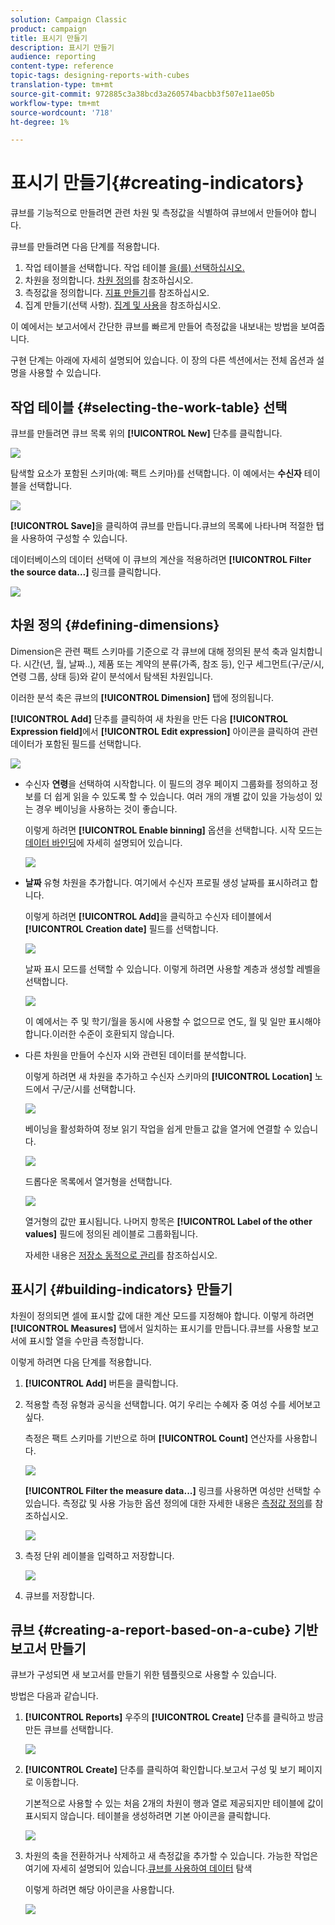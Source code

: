 ```yaml
---
solution: Campaign Classic
product: campaign
title: 표시기 만들기
description: 표시기 만들기
audience: reporting
content-type: reference
topic-tags: designing-reports-with-cubes
translation-type: tm+mt
source-git-commit: 972885c3a38bcd3a260574bacbb3f507e11ae05b
workflow-type: tm+mt
source-wordcount: '718'
ht-degree: 1%

---
```



# 표시기 만들기{#creating-indicators}

큐브를 기능적으로 만들려면 관련 차원 및 측정값을 식별하여 큐브에서 만들어야 합니다.

큐브를 만들려면 다음 단계를 적용합니다.

1. 작업 테이블을 선택합니다. 작업 테이블 [을(를) 선택하십시오.](#selecting-the-work-table)
1. 차원을 정의합니다. [차원 정의](#defining-dimensions)를 참조하십시오.
1. 측정값을 정의합니다. [지표 만들기](#building-indicators)를 참조하십시오.
1. 집계 만들기(선택 사항). [집계 및 사용](../../reporting/using/concepts-and-methodology.md#calculating-and-using-aggregates)을 참조하십시오.

이 예에서는 보고서에서 간단한 큐브를 빠르게 만들어 측정값을 내보내는 방법을 보여줍니다.

구현 단계는 아래에 자세히 설명되어 있습니다. 이 장의 다른 섹션에서는 전체 옵션과 설명을 사용할 수 있습니다.

## 작업 테이블 {#selecting-the-work-table} 선택

큐브를 만들려면 큐브 목록 위의 **[!UICONTROL New]** 단추를 클릭합니다.

![](assets/s_advuser_cube_create.png)

탐색할 요소가 포함된 스키마(예: 팩트 스키마)를 선택합니다. 이 예에서는 **수신자** 테이블을 선택합니다.

![](assets/s_advuser_cube_wz_02.png)

**[!UICONTROL Save]**&#x200B;을 클릭하여 큐브를 만듭니다.큐브의 목록에 나타나며 적절한 탭을 사용하여 구성할 수 있습니다.

데이터베이스의 데이터 선택에 이 큐브의 계산을 적용하려면 **[!UICONTROL Filter the source data...]** 링크를 클릭합니다.

![](assets/s_advuser_cube_wz_03.png)

## 차원 정의 {#defining-dimensions}

Dimension은 관련 팩트 스키마를 기준으로 각 큐브에 대해 정의된 분석 축과 일치합니다. 시간(년, 월, 날짜..), 제품 또는 계약의 분류(가족, 참조 등), 인구 세그먼트(구/군/시, 연령 그룹, 상태 등)와 같이 분석에서 탐색된 차원입니다.

이러한 분석 축은 큐브의 **[!UICONTROL Dimension]** 탭에 정의됩니다.

**[!UICONTROL Add]** 단추를 클릭하여 새 차원을 만든 다음 **[!UICONTROL Expression field]**&#x200B;에서 **[!UICONTROL Edit expression]** 아이콘을 클릭하여 관련 데이터가 포함된 필드를 선택합니다.

![](assets/s_advuser_cube_wz_04.png)

* 수신자 **연령**&#x200B;을 선택하여 시작합니다. 이 필드의 경우 페이지 그룹화를 정의하고 정보를 더 쉽게 읽을 수 있도록 할 수 있습니다. 여러 개의 개별 값이 있을 가능성이 있는 경우 베이닝을 사용하는 것이 좋습니다.

   이렇게 하려면 **[!UICONTROL Enable binning]** 옵션을 선택합니다. 시작 모드는 [데이터 바인딩](../../reporting/using/concepts-and-methodology.md#data-binning)에 자세히 설명되어 있습니다.

   ![](assets/s_advuser_cube_wz_05.png)

* **날짜** 유형 차원을 추가합니다. 여기에서 수신자 프로필 생성 날짜를 표시하려고 합니다.

   이렇게 하려면 **[!UICONTROL Add]**&#x200B;을 클릭하고 수신자 테이블에서 **[!UICONTROL Creation date]** 필드를 선택합니다.

   ![](assets/s_advuser_cube_wz_06.png)

   날짜 표시 모드를 선택할 수 있습니다. 이렇게 하려면 사용할 계층과 생성할 레벨을 선택합니다.

   ![](assets/s_advuser_cube_wz_07.png)

   이 예에서는 주 및 학기/월을 동시에 사용할 수 없으므로 연도, 월 및 일만 표시해야 합니다.이러한 수준이 호환되지 않습니다.

* 다른 차원을 만들어 수신자 시와 관련된 데이터를 분석합니다.

   이렇게 하려면 새 차원을 추가하고 수신자 스키마의 **[!UICONTROL Location]** 노드에서 구/군/시를 선택합니다.

   ![](assets/s_advuser_cube_wz_08.png)

   베이닝을 활성화하여 정보 읽기 작업을 쉽게 만들고 값을 열거에 연결할 수 있습니다.

   ![](assets/s_advuser_cube_wz_09.png)

   드롭다운 목록에서 열거형을 선택합니다.

   ![](assets/s_advuser_cube_wz_10.png)

   열거형의 값만 표시됩니다. 나머지 항목은 **[!UICONTROL Label of the other values]** 필드에 정의된 레이블로 그룹화됩니다.

   자세한 내용은 [저장소 동적으로 관리](../../reporting/using/concepts-and-methodology.md#dynamically-managing-bins)를 참조하십시오.

## 표시기 {#building-indicators} 만들기

차원이 정의되면 셀에 표시할 값에 대한 계산 모드를 지정해야 합니다. 이렇게 하려면 **[!UICONTROL Measures]** 탭에서 일치하는 표시기를 만듭니다.큐브를 사용할 보고서에 표시할 열을 수만큼 측정합니다.

이렇게 하려면 다음 단계를 적용합니다.

1. **[!UICONTROL Add]** 버튼을 클릭합니다.
1. 적용할 측정 유형과 공식을 선택합니다. 여기 우리는 수혜자 중 여성 수를 세어보고 싶다.

   측정은 팩트 스키마를 기반으로 하며 **[!UICONTROL Count]** 연산자를 사용합니다.

   ![](assets/s_advuser_cube_wz_11.png)

   **[!UICONTROL Filter the measure data...]** 링크를 사용하면 여성만 선택할 수 있습니다. 측정값 및 사용 가능한 옵션 정의에 대한 자세한 내용은 [측정값 정의](../../reporting/using/concepts-and-methodology.md#defining-measures)를 참조하십시오.

   ![](assets/s_advuser_cube_wz_12.png)

1. 측정 단위 레이블을 입력하고 저장합니다.

   ![](assets/s_advuser_cube_wz_13.png)

1. 큐브를 저장합니다.

## 큐브 {#creating-a-report-based-on-a-cube} 기반 보고서 만들기

큐브가 구성되면 새 보고서를 만들기 위한 템플릿으로 사용할 수 있습니다.

방법은 다음과 같습니다.

1. **[!UICONTROL Reports]** 우주의 **[!UICONTROL Create]** 단추를 클릭하고 방금 만든 큐브를 선택합니다.

   ![](assets/s_advuser_cube_wz_14.png)

1. **[!UICONTROL Create]** 단추를 클릭하여 확인합니다.보고서 구성 및 보기 페이지로 이동합니다.

   기본적으로 사용할 수 있는 처음 2개의 차원이 행과 열로 제공되지만 테이블에 값이 표시되지 않습니다. 테이블을 생성하려면 기본 아이콘을 클릭합니다.

   ![](assets/s_advuser_cube_wz_15.png)

1. 차원의 축을 전환하거나 삭제하고 새 측정값을 추가할 수 있습니다. 가능한 작업은 여기에 자세히 설명되어 있습니다.[큐브를 사용하여 데이터](../../reporting/using/using-cubes-to-explore-data.md) 탐색

   이렇게 하려면 해당 아이콘을 사용합니다.

   ![](assets/s_advuser_cube_wz_16.png)

